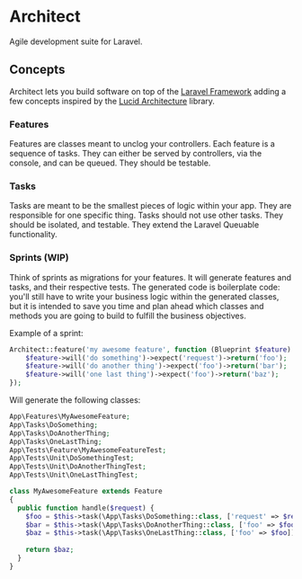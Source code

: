 # Architect
Agile development suite for Laravel.

## Concepts
Architect lets you build software on top of the [Laravel Framework](https://github.com/laravel/laravel) adding a few concepts inspired by the [Lucid Architecture](https://github.com/lucid-architecture) library.

### Features
Features are classes meant to unclog your controllers. Each feature is a sequence of tasks. They can either be served by controllers, via the console, and can be queued. They should be testable.

### Tasks
Tasks are meant to be the smallest pieces of logic within your app. They are responsible for one specific thing. Tasks should not use other tasks. They should be isolated, and testable. They extend the Laravel Queuable functionality. 

### Sprints (WIP)
Think of sprints as migrations for your features. It will generate features and tasks, and their respective tests. The generated code is boilerplate code: you'll still have to write your business logic within the generated classes, but it is intended to save you time and plan ahead which classes and methods you are going to build to fulfill the business objectives.

Example of a sprint:
```php
Architect::feature('my awesome feature', function (Blueprint $feature) {
    $feature->will('do something')->expect('request')->return('foo');
    $feature->will('do another thing')->expect('foo')->return('bar');
    $feature->will('one last thing')->expect('foo')->return('baz');
});
```

Will generate the following classes:
```php
App\Features\MyAwesomeFeature;
App\Tasks\DoSomething;
App\Tasks\DoAnotherThing;
App\Tasks\OneLastThing;
App\Tests\Feature\MyAwesomeFeatureTest;
App\Tests\Unit\DoSomethingTest;
App\Tests\Unit\DoAnotherThingTest;
App\Tests\Unit\OneLastThingTest;
```

```php
class MyAwesomeFeature extends Feature 
{
  public function handle($request) {
    $foo = $this->task(\App\Tasks\DoSomething::class, ['request' => $request]);
    $bar = $this->task(\App\Tasks\DoAnotherThing::class, ['foo' => $foo]);
    $baz = $this->task(\App\Tasks\OneLastThing::class, ['foo' => $foo]);
    
    return $baz;
  }
}
```
